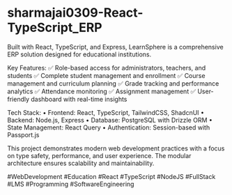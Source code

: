 # sharmajai0309-React-TypeScript_ERP


Built with React, TypeScript, and Express, LearnSphere is a comprehensive ERP solution designed for educational institutions.

Key Features:
✅ Role-based access for administrators, teachers, and students
✅ Complete student management and enrollment
✅ Course management and curriculum planning
✅ Grade tracking and performance analytics
✅ Attendance monitoring
✅ Assignment management
✅ User-friendly dashboard with real-time insights

Tech Stack:
• Frontend: React, TypeScript, TailwindCSS, ShadcnUI
• Backend: Node.js, Express
• Database: PostgreSQL with Drizzle ORM
• State Management: React Query
• Authentication: Session-based with Passport.js

This project demonstrates modern web development practices with a focus on type safety, performance, and user experience. The modular architecture ensures scalability and maintainability.

#WebDevelopment #Education #React #TypeScript #NodeJS #FullStack #LMS #Programming #SoftwareEngineering
